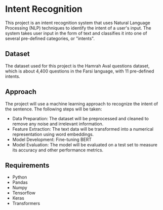 # Intent Recognition
This project is an intent recognition system that uses Natural Language Processing (NLP) techniques to identify the intent of a user's input. The system takes user input in the form of text and classifies it into one of several pre-defined categories, or "intents".
## Dataset
The dataset used for this project is the Hamrah Aval questions dataset, which is about 4,400 questions in the Farsi language, with 11 pre-defined intents.

## Approach
The project will use a machine learning approach to recognize the intent of the sentence. The following steps will be taken:

- Data Preparation: The dataset will be preprocessed and cleaned to remove any noise and irrelevant information.
- Feature Extraction: The text data will be transformed into a numerical representation using word embeddings.
- Model Development: Fine-tuning BERT
- Model Evaluation: The model will be evaluated on a test set to measure its accuracy and other performance metrics.

## Requirements
- Python
- Pandas
- Numpy
- Tensorflow
- Keras
- Transformers
